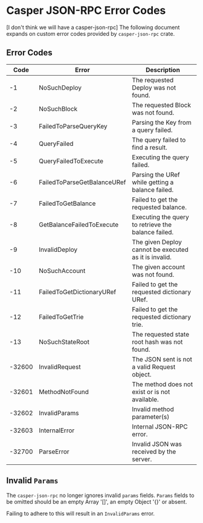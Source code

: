 # Casper JSON-RPC Error Codes
[I don't think we will have a casper-json-rpc]
The following document expands on custom error codes provided by `casper-json-rpc` crate.

## Error Codes

|Code    |Error                        |Description                                            |
|--------|-----------------------------|-------------------------------------------------------|
|   -1   | NoSuchDeploy                | The requested Deploy was not found.                   |
|   -2   | NoSuchBlock                 | The requested Block was not found.                    |
|   -3   | FailedToParseQueryKey       | Parsing the Key from a query failed.                  |
|   -4   | QueryFailed                 | The query failed to find a result.                    |
|   -5   | QueryFailedToExecute        | Executing the query failed.                           |
|   -6   | FailedToParseGetBalanceURef | Parsing the URef while getting a balance failed.      |
|   -7   | FailedToGetBalance          | Failed to get the requested balance.                  |
|   -8   | GetBalanceFailedToExecute   | Executing the query to retrieve the balance failed.   |
|   -9   | InvalidDeploy               | The given Deploy cannot be executed as it is invalid. |
|  -10   | NoSuchAccount               | The given account was not found.                      |
|  -11   | FailedToGetDictionaryURef   | Failed to get the requested dictionary URef.          |
|  -12   | FailedToGetTrie             | Failed to get the requested dictionary trie.          |
|  -13   | NoSuchStateRoot             | The requested state root hash was not found.          |
| -32600 | InvalidRequest              | The JSON sent is not a valid Request object.          |
| -32601 | MethodNotFound              | The method does not exist or is not available.        |
| -32602 | InvalidParams               | Invalid method parameter(s)                           |
| -32603 | InternalError               | Internal JSON-RPC error.                              |
| -32700 | ParseError                  | Invalid JSON was received by the server.              |

## Invalid `Params`

The `casper-json-rpc` no longer ignores invalid `params` fields. `Params` fields to be omitted should be an empty Array '[]', an empty Object '{}' or absent.

Failing to adhere to this will result in an `InvalidParams` error.